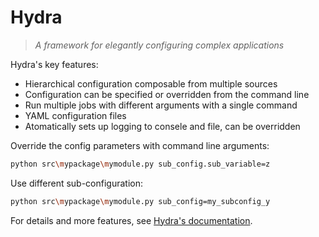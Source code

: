 # Hydra
> *A framework for elegantly configuring complex applications*

Hydra's key features:
- Hierarchical configuration composable from multiple sources
- Configuration can be specified or overridden from the command line
- Run multiple jobs with different arguments with a single command
- YAML configuration files
- Atomatically sets up logging to consele and file, can be overridden


Override the config parameters with command line arguments:
```sh
python src\mypackage\mymodule.py sub_config.sub_variable=z
```

Use different sub-configuration:
```sh
python src\mypackage\mymodule.py sub_config=my_subconfig_y
```

For details and more features, see [Hydra's documentation](https://hydra.cc/docs/intro/).